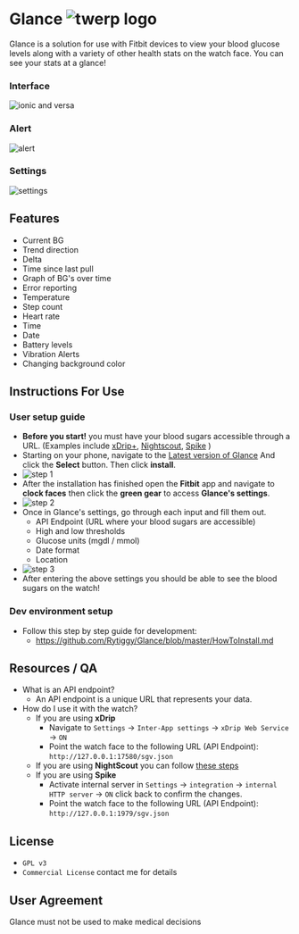# Glance ![twerp logo](https://image.ibb.co/gbWF2H/twerp_bowtie_64.png)
Glance is a solution for use with Fitbit devices to view your blood glucose levels along with a variety of other health stats on the watch face. You can see your stats at a glance!
### Interface 
![ionic and versa](https://image.ibb.co/d4JNKd/ionic_and_versa.png "ionic and versa")

### Alert 
![alert](https://image.ibb.co/eRBVdc/alert.png "alert")
### Settings 
![settings](https://image.ibb.co/d8224d/step_2.png "settings")

## Features 
- Current BG
- Trend direction
- Delta 
- Time since last pull 
- Graph of BG's over time
- Error reporting
- Temperature 
- Step count
- Heart rate
- Time
- Date
- Battery levels
- Vibration Alerts 
- Changing background color

## Instructions For Use
### User setup guide
- **Before you start!** you must have your blood sugars accessible through a URL. (Examples include [xDrip+](https://github.com/jamorham/xDrip-plus), [Nightscout](http://www.nightscout.info/wiki/welcome/set-up-nightscout-using-heroku), [Spike](https://spike-app.com/) )
- Starting on your phone, navigate to the [Latest version of Glance](https://gam.fitbit.com/gallery/clock/7b5d9822-7e8e-41f9-a2a7-e823548c001c) And click the **Select** button. Then click **install**. 
- ![step 1](https://image.ibb.co/f7SKjd/step_1.png)
- After the installation has finished open the **Fitbit** app and navigate to **clock faces** then click the **green gear** to access **Glance's settings**.
- ![step 2](https://image.ibb.co/jQzkqJ/step.png)
- Once in Glance's settings, go through each input and fill them out.
  - API Endpoint (URL where your blood sugars are accessible)
  - High and low thresholds 
  - Glucose units (mgdl / mmol)
  - Date format
  - Location 
- ![step 3](https://image.ibb.co/d8224d/step_2.png)
- After entering the above settings you should be able to see the blood sugars on the watch! 








### Dev environment setup
- Follow this step by step guide for development:
  - https://github.com/Rytiggy/Glance/blob/master/HowToInstall.md

## Resources / QA
- What is an API endpoint?
  - An API endpoint is a unique URL that represents your data.
- How do I use it with the watch? 
  - If you are using **xDrip** 
    - Navigate to `Settings` -> `Inter-App settings` -> `xDrip Web Service` -> `ON` 
    - Point the watch face to the following URL (API Endpoint): `http://127.0.0.1:17580/sgv.json`
  - If you are using **NightScout** you can follow [these steps](http://www.nightscout.info/wiki/welcome/set-up-nightscout-using-heroku)
  - If you are using **Spike**  
    - Activate internal server in `Settings` -> `integration` -> `internal HTTP server` -> `ON` click back to confirm the changes.
    - Point the watch face to the following URL (API Endpoint): `http://127.0.0.1:1979/sgv.json`

## License
- `GPL v3`
- `Commercial License` contact me for details
## User Agreement 
Glance must not be used to make medical decisions
